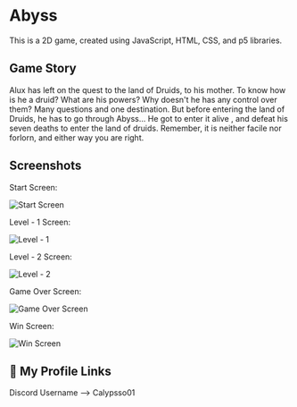 
# Abyss

This is a 2D game, created using JavaScript, HTML, CSS, and p5 libraries.


## Game Story

Alux has left on the quest to the land of Druids, to his mother. To know how is he a druid? What are his powers? Why doesn't he has any control over them? Many questions and one destination. But before entering the land of Druids, he has to go through Abyss... He got to enter it alive , and defeat his seven deaths to enter the land of druids. Remember, it is neither facile nor forlorn, and either way you are right.

## Screenshots
Start Screen: 

![Start Screen](./assets/screenshot/StartScreen.png)

Level - 1 Screen:

![Level - 1](./assets/screenshot/level1.png)

Level - 2 Screen:

![Level - 2](./assets/screenshot/level2.png)

Game Over Screen:

![Game Over Screen](./assets/screenshot/gameOver.png)

Win Screen:

![Win Screen](./assets/screenshot/winPage.png)


## 🔗 My Profile Links
Discord Username --> Calypsso01


